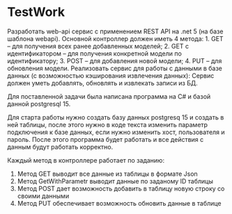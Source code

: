 # TestWork

Разработать web-api сервис с применением REST API на .net 5 (на базе шаблона webapi).
Основной контроллер должен иметь 4 метода:
    1. GET – для получения всех ранее добавленных моделей;
    2. GET с идентификатором – для получения конкретной модели по идентификатору;
    3. POST – для добавления новой модели;
    4. PUT – для обновления модели.
Реализовать сервис для работы с данными в базе данных (с возможностью кэширования извлечения данных):
Сервис должен уметь добавлять, обновлять и извлекать записи из БД. 


Для поставленной задачи была написана программа на C# и базой данной postgresql 15.

Для старта работы нужно создать базу данных postgresq 15 и создать в ней таблицы, после этого нужно в коде текста изменить параметр подключения к базе данных,
если нужно изменить хост, пользователя и пароль. После этого программа будет работать и все действия с данным будут работать корректно.

  Каждый метод в контроллере работает по заданию:
1. Метод GET выводит все данные из таблицы в формате Json
2. Метод GetWithParametr выводит данные по заданому ID таблицы
3. Метод POST дает возможность добавить в таблицу новую строку со своими данными
4. Метод PUT обеспечивает возможность обновить данные в таблице
